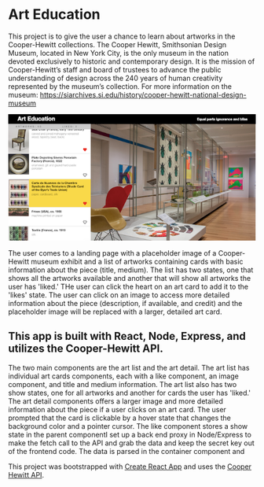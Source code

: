 # Art Education
This project is to give the user a chance to learn about artworks in the Cooper-Hewitt collections. The Cooper Hewitt, Smithsonian Design Museum, located in New York City, is the only museum in the nation devoted exclusively to historic and contemporary design. It is the mission of Cooper-Hewitt’s staff and board of trustees to advance the public understanding of design across the 240 years of human creativity represented by the museum’s collection. For more information on the museum: https://siarchives.si.edu/history/cooper-hewitt-national-design-museum

![alt text](./public/art_education.png)

The user comes to a landing page with a placeholder image of a Cooper-Hewitt museum exhibit and a list of artworks containing cards with basic information about the piece (title, medium). The list has two states, one that shows all the artworks available and another that will show all artworks the user has 'liked.' THe user can click the heart on an art card to add it to the 'likes' state. The user can click on an image to access more detailed information about the piece (description, if available, and credit) and the placeholder image will be replaced with a larger, detailed art card.

## This app is built with React, Node, Express, and utilizes the Cooper-Hewitt API.
The two main components are the art list and the art detail. The art list has individual art cards components, each with a like component, an image component, and title and medium information. The art list also has two show states, one for all artworks and another for cards the user has 'liked.' The art detail components offers a larger image and more detailed information about the piece if a user clicks on an art card. The user prompted that the card is clickable by a hover state that changes the background color and a pointer cursor. The like component stores a show state in the parent componentI set up a back end proxy in Node/Express to make the fetch call to the API and grab the data and keep the secret key out of the frontend code. The data is parsed in the container component and 


This project was bootstrapped with [Create React App](https://github.com/facebookincubator/create-react-app) and uses the [Cooper Hewitt API](https://collection.cooperhewitt.org/api/).

